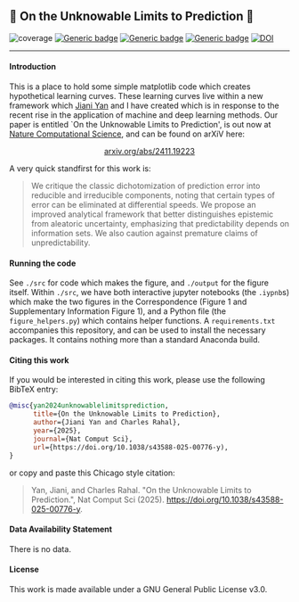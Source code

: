 ## :page_facing_up: On the Unknowable Limits to Prediction :page_facing_up:

![coverage](https://img.shields.io/badge/ResponseLetter-yellow)
[![Generic badge](https://img.shields.io/badge/GNU3.0-purple.svg)](https://shields.io/)
[![Generic badge](https://img.shields.io/badge/Maintained-brightgreen.svg)](https://shields.io/)
[![Generic badge](https://img.shields.io/badge/BuildPassing-orange.svg)](https://shields.io/)
[![DOI](https://zenodo.org/badge/DOI/10.5281/zenodo.14674893.svg)](https://doi.org/10.5281/zenodo.14674893)

---

#### Introduction

This is a place to hold some simple matplotlib code which creates hypothetical learning curves. These learning curves live within a new framework which [Jiani Yan](https://github.com/vallerrr) and I have created which is in response to the recent rise in the application of machine and deep learning methods. Our paper is entitled `On the Unknowable Limits to Prediction', is out now at [Nature Computational Science](https://www.nature.com/articles/s43588-025-00776-y), and can be found on arXiV here:

<div align="center">
  <a href="https://arxiv.org/abs/2411.19223">arxiv.org/abs/2411.19223</a>
</div>

A very quick standfirst for this work is:

> We critique the classic dichotomization of prediction error into reducible and irreducible components, noting that certain types of error can be eliminated at differential speeds. We propose an improved analytical framework that better distinguishes epistemic from aleatoric uncertainty, emphasizing that predictability depends on information sets. We also caution against premature claims of unpredictability.


#### Running the code

See `./src` for code which makes the figure, and `./output` for the figure itself. Within `./src`, we have both interactive jupyter notebooks (the `.iypnb`s) which make the two figures in the Correspondence (Figure 1 and Supplementary Information Figure 1), and a Python file (the `figure_helpers.py`) which contains helper functions. A `requirements.txt` accompanies this repository, and can be used to install the necessary packages. It contains nothing more than a standard Anaconda build.

#### Citing this work

If you would be interested in citing this work, please use the following BibTeX entry:

```bibtex
@misc{yan2024unknowablelimitsprediction,
      title={On the Unknowable Limits to Prediction}, 
      author={Jiani Yan and Charles Rahal},
      year={2025},
      journal={Nat Comput Sci},
      url={https://doi.org/10.1038/s43588-025-00776-y), 
}
```


or copy and paste this Chicago style citation:

>Yan, Jiani, and Charles Rahal. "On the Unknowable Limits to Prediction.", Nat Comput Sci (2025). https://doi.org/10.1038/s43588-025-00776-y.


#### Data Availability Statement

There is no data.

#### License

This work is made available under a GNU General Public License v3.0.

